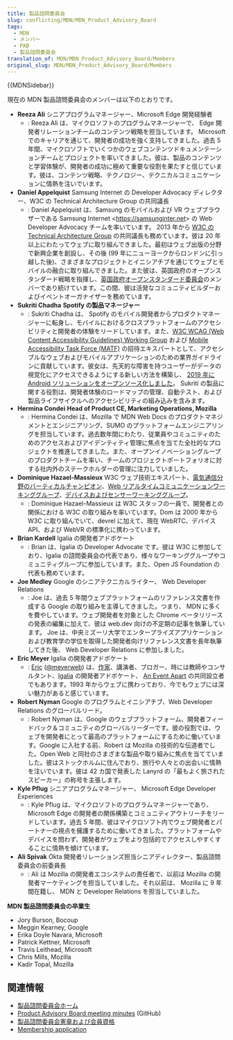 ```yaml
---
title: 製品諮問委員会
slug: conflicting/MDN/MDN_Product_Advisory_Board
tags:
  - MDN
  - メンバー
  - PAB
  - 製品諮問委員会
translation_of: MDN/MDN_Product_Advisory_Board/Members
original_slug: MDN/MDN_Product_Advisory_Board/Members
---
```


{{MDNSidebar}}

現在の MDN 製品諮問委員会のメンバーは以下のとおりです。

- **Reeza Ali**
  シニアプログラムマネージャー、Microsoft Edge 開発経験者
  - : Reeza Ali は、マイクロソフトのプログラムマネージャーで、 Edge 開発者リレーションチームのコンテンツ戦略を担当しています。 Microsoft でのキャリアを通じて、開発者の成功を強く支持してきました。過去 5 年間、マイクロソフトでいくつかのウェブコンテンツドキュメンテーションチームとプロジェクトを率いてきました。彼は、製品のコンテンツと学習体験が、開発者の成功に極めて重要な役割を果たすと信じています。彼は、コンテンツ戦略、テクノロジー、テクニカルコミュニケーションに情熱を注いでいます。
- **Daniel Appelquist**
  Samsung Internet の Developer Advocacy ディレクター、W3C の Technical Architecture Group の共同議長
  - : Daniel Appelquist は、Samsung のモバイルおよび VR ウェブブラウザーである Samsung Internet <<https://samsunginter.net>> の Web Developer Advocacy チームを率いています。 2013 年から [W3C の Technical Architecture Group](https://www.w3.org/2001/tag/) の共同議長も務めています。彼は 20 年以上にわたってウェブに取り組んできました。最初はウェブ出版の分野で新興企業を創設し、その後 (99 年にニューヨークからロンドンに引っ越した後)、さまざまなプロジェクトとイニシアチブを通じてウェブとモバイルの融合に取り組んできました。また彼は、英国政府のオープンスタンダード戦略を指揮し、[英国政府オープンスタンダード委員会](https://www.gov.uk/government/groups/open-standards-board)のメンバーであり続けています。この間、彼は活発なコミュニティビルダーおよびイベントオーガナイザーを務めています。
- **Sukriti Chadha**
  **Spotify の製品マネージャー**
  - : Sukriti Chadha は、 Spotify のモバイル開発者からプロダクトマネージャーに転身し、モバイルにおけるクロスプラットフォームのアクセシビリティと開発者の体験をリードしています。また、[W3C WCAG (Web Content Accessibility Guidelines) Working Group](https://www.w3.org/WAI/standards-guidelines/wcag/) および [Mobile Accessibility Task Force (MATF)](https://www.w3.org/WAI/standards-guidelines/mobile/) の招待エキスパートとして、アクセシブルなウェブおよびモバイルアプリケーションのための業界ガイドラインに貢献しています。彼女は、先天的な障害を持つユーザーがデータの視覚化にアクセスできるようにする新しい方法を構築し、 [2019 年に Android ソリューションをオープンソース化しました](https://developer.yahoo.com/blogs/612790529269366784/)。 Sukriti の製品に関する役割は、開発者体験のロードマップの管理、自動テスト、および製品ライフサイクルへのアクセシビリティの組み込みを含みます。
- **Hermina Condei**
  **Head of Product CE, Marketing Operations, Mozilla**
  - : Hermina Condei は、Mozilla で MDN Web Docs のプロダクトマネジメントとエンジニアリング、SUMO のプラットフォームエンジニアリングを担当しています。過去数年間にわたり、従業員やコミュニティのためのアクセスおよびアイデンティティ管理に焦点を当てた全社的なプロジェクトを推進してきました。また、オープンイノベーショングループのプロダクトチームを率い、チームのプロジェクトポートフォリオに対する社内外のステークホルダーの管理に注力していました。
- **Dominique Hazael-Massieux**
  W3C ウェブ技術エキスパート、[電気通信分野のバーティカルチャンピオン](https://www.w3.org/Telco/)、[Web リアルタイムコミュニケーションワーキンググループ](https://www.w3.org/2011/04/webrtc/)、[デバイスおよびセンサーワーキンググループ](https://www.w3.org/das/)。
  - : Dominique Hazael-Massieux は W3C スタッフの一員で、開発者との関係における W3C の取り組みを率いています。Dom は 2000 年から W3C に取り組んでいて、devrel に加えて、現在 WebRTC、デバイス API、および WebVR の標準化に携わっています。
- **Brian Kardell**
  Igalia の開発者アドボケート
  - : Brian は、Igalia の Developer Advocate です。彼は W3C に参加しており、Igalia の諮問委員会の代表であり、様々なワーキンググループやコミュニティグループに参加しています。また、Open JS Foundation の代表も務めています。
- **Joe Medley**
  Google のシニアテクニカルライター、 Web Developer Relations
  - : Joe は、過去 5 年間ウェブプラットフォームのリファレンス文書を作成する Google の取り組みを主導してきました。つまり、 MDN に多くを費やしています。ウェブ開発者を対象とした Chrome ベータリリースの発表の編集に加えて、彼は web.dev 向けの不定期の記事を執筆しています。 Joe は、中央ミズーリ大学でエンタープライズアプリケーションおよび教育学の学位を取得した開発者向けリファレンス文書を長年執筆してきた後、 Web Developer Relations に参加しました。
- **Eric Meyer**
  Igalia の開発者アドボケート
  - : [Eric](http://meyerweb.com/) ([@meyerweb](http://twitter.com/meyerweb)) は、[作家](http://meyerweb.com/eric/writing.html)、講演者、ブロガー、時には教師やコンサルタント、[Igalia](http://igalia.com/) の開発者アドボケート、 [An Event Apart](https://aneventapart.com/) の共同設立者でもあります。1993 年からウェブに携わっており、今でもウェブには深い魅力があると感じています。
- **Robert Nyman**
  Google のプログラムとイニシアチブ、Web Developer Relations のグローバルリード。
  - : Robert Nyman は、Google のウェブプラットフォーム、開発者フィードバック＆コミュニティのグローバルリーダーです。彼の役割では、ウェブを開発者にとって最高のプラットフォームにするために働いています。Google に入社する前、Robert は Mozilla の技術的な伝道者でした。Open Web と同社のさまざまな製品や取り組みに焦点を当てていました。彼はストックホルムに住んでおり、旅行や人々との出会いに情熱を注いでいます。彼は 42 カ国で発表した Lanyrd の「最もよく旅されたスピーカー」の称号を主張します。
- **Kyle Pflug**
  シニアプログラムマネージャー、 Microsoft Edge Developer Experiences
  - : Kyle Pflug は、マイクロソフトのプログラムマネージャーであり、 Microsoft Edge の開発者の関係構築とコミュニティアウトリーチをリードしています。過去 5 年間、彼はマイクロソフト内でウェブ開発者とパートナーの視点を擁護するために働いてきました。プラットフォームやデバイスを問わず、開発者がウェブをより包括的でアクセスしやすくすることに情熱を傾けています。
- **Ali Spivak**
  Okta 開発者リレーションズ担当シニアディレクター、製品諮問委員会の前委員長
  - : Ali は Mozilla の開発者エコシステムの責任者で、以前は Mozilla の開発者マーケティングを担当していました。それ以前は、 Mozilla に 9 年間在籍し、 MDN と Developer Relations を担当していました。

**MDN 製品諮問委員会の卒業生**

- Jory Burson, Bocoup
- Meggin Kearney, Google
- Erika Doyle Navara, Microsoft
- Patrick Kettner, Microsoft
- Travis Leithead, Microsoft
- Chris Mills, Mozilla
- Kadir Topal, Mozilla

## 関連情報

- [製品諮問委員会ホーム](/ja/docs/MDN/MDN_Product_Advisory_Board)
- [Product Advisory Board meeting minutes](https://github.com/mdn/pab) (GitHub)
- [製品諮問委員会憲章および会員資格](/ja/docs/MDN/MDN_Product_Advisory_Board/Membership)
- [Membership application](https://www.surveygizmo.com/s3/4024118/MDN-Advisory-Board-Application)
